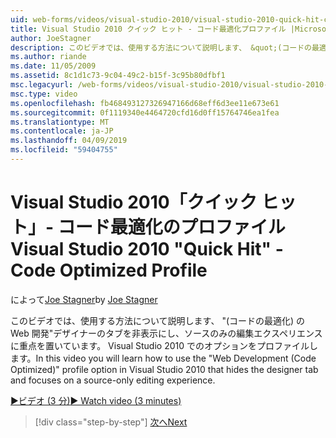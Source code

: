 ```yaml
---
uid: web-forms/videos/visual-studio-2010/visual-studio-2010-quick-hit-code-optimized-profile
title: Visual Studio 2010 クイック ヒット - コード最適化プロファイル |Microsoft Docs
author: JoeStagner
description: このビデオでは、使用する方法について説明します、 &quot;(コードの最適化) の Web 開発&quot;プロファイル デザイナーのタブを非表示にする Visual Studio 2010 でのオプションとしています.
ms.author: riande
ms.date: 11/05/2009
ms.assetid: 8c1d1c73-9c04-49c2-b15f-3c95b80dfbf1
msc.legacyurl: /web-forms/videos/visual-studio-2010/visual-studio-2010-quick-hit-code-optimized-profile
msc.type: video
ms.openlocfilehash: fb468493127326947166d68eff6d3ee11e673e61
ms.sourcegitcommit: 0f1119340e4464720cfd16d0ff15764746ea1fea
ms.translationtype: MT
ms.contentlocale: ja-JP
ms.lasthandoff: 04/09/2019
ms.locfileid: "59404755"
---
```

# <a name="visual-studio-2010-quick-hit---code-optimized-profile"></a><span data-ttu-id="b385c-103">Visual Studio 2010「クイック ヒット」- コード最適化のプロファイル</span><span class="sxs-lookup"><span data-stu-id="b385c-103">Visual Studio 2010 "Quick Hit" - Code Optimized Profile</span></span>

<span data-ttu-id="b385c-104">によって[Joe Stagner](https://github.com/JoeStagner)</span><span class="sxs-lookup"><span data-stu-id="b385c-104">by [Joe Stagner](https://github.com/JoeStagner)</span></span>

<span data-ttu-id="b385c-105">このビデオでは、使用する方法について説明します、 &quot;(コードの最適化) の Web 開発&quot;デザイナーのタブを非表示にし、ソースのみの編集エクスペリエンスに重点を置いています。 Visual Studio 2010 でのオプションをプロファイルします。</span><span class="sxs-lookup"><span data-stu-id="b385c-105">In this video you will learn how to use the &quot;Web Development (Code Optimized)&quot; profile option in Visual Studio 2010 that hides the designer tab and focuses on a source-only editing experience.</span></span> 

[<span data-ttu-id="b385c-106">&#9654;ビデオ (3 分)</span><span class="sxs-lookup"><span data-stu-id="b385c-106">&#9654; Watch video (3 minutes)</span></span>](https://channel9.msdn.com/Blogs/ASP-NET-Site-Videos/visual-studio-2010-quick-hit-code-optimized-profile)

> [!div class="step-by-step"]
> [<span data-ttu-id="b385c-107">次へ</span><span class="sxs-lookup"><span data-stu-id="b385c-107">Next</span></span>](visual-studio-2010-quick-hit-code-search-view-hierarchy.md)
